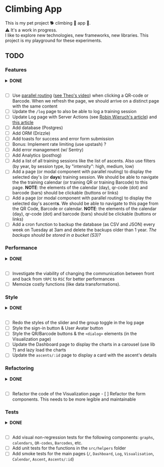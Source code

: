 # Climbing App

This is my pet project 🐕 climbing 🧗 app 📱.  
⚠️ It's a work in progress.  
I like to explore new technologies, new frameworks, new libraries. This project
is my playground for these experiments.  

## TODO

### Features

<details>
<summary><strong>DONE</strong></summary>

- [x] Clicking a QR-code or Barcode should open a modal with the code, not a new
  page
- [x] Add chart showing the average (min and max) number of tries per grade
- [x] Add auth (Clerk) and protect the `/log` route

</details>
</br>

- [ ] Use [parallel
  routing](https://nextjs.org/docs/app/building-your-application/routing/parallel-routes)
  ([see Theo's video](https://www.youtube.com/watch?v=d5x0JCZbAJs&t=5527s))
  when clicking a QR-code or Barcode. When we
  refresh the page, we should arrive
  on a distinct page with the same content
- [ ] Update the `/log` page to also be able to log a training session
- [ ] Update Log page with Server Actions (see [Robin Wieruch's
  article](https://www.robinwieruch.de/next-forms/)) and [this
  article](https://www.robinwieruch.de/react-form-validation/)
- [ ] Add database (Postgres)
- [ ] Add ORM (Drizzle)
- [ ] Add toasts for success and error form submission
- [ ] Bonus: Implement rate limiting (use upstash) ?
- [ ] Add error management (w/ Sentry)
- [ ] Add Analytics (posthog)
- [ ] Add a list of all training sessions like the list of ascents. Also use
  filters (by year, by session type, by "intensity": high, medium, low)
- [ ] Add a page (or modal component with parallel routing) to display the
  selected day's (or **days**) training session. We should be able to navigate
  the the training calendar (or training QR or training Barcode) to this page.
  **NOTE**: the elements of the calendar (day), qr-code (dot) and barcode (bars)
  should be clickable (buttons or links)
- [ ] Add a page (or modal component with parallel routing) to display the
  selected day's ascent**s**. We should be able to navigate to this page from
  the QR Code, Barcode or calendar. **NOTE**: the elements of the calendar
  (day), qr-code (dot) and barcode (bars) should be clickable (buttons or links)
- [ ] Add a cron function to backup the database (as CSV and JSON) every week on
 Tuesday at 3am and delete the backups older than 1 year. *The backups should be
 stored in a bucket (S3)?*

### Performance

<details>
<summary><strong>DONE</strong></summary>

- [x] Improve caching mechanisms for better performances (`createCache`,
  Vercel's fluid computing, ...)
- [x] Use [react compiler](https://nextjs.org/docs/app/api-reference/config/next-config-js/reactCompiler)

</details>
</br>

- [ ] Investigate the viability of changing the communication between front and
  back from `tRPC` to `RSC` for better performances
- [ ] Memoize costly functions (like data transformations).

### Style

<details>
<summary><strong>DONE</strong></summary>

</details>
</br>

- [ ] Redo the styles of the slider and the group toggle in the log page
- [ ] Style the sign-in button & User Avatar button
- [ ] Style the QR/Barcode buttons & the `<dialog>` elements (in the
  Visualization page)
- [ ] Update the Dashboard page to display the charts in a carousel (use lib ?)
  and lazy load the charts
- [ ] Update the `ascents/:id` page to display a card with the ascent's details

### Refactoring

<details>
<summary><strong>DONE</strong></summary>

- [x] Redo ascents table with another library (`@handsontable`)
- [x] Merge QR-Code pages and Barcode pages for training and ascents into one
  page. Use a switch to change from training to ascents. Use a button-group to
  change visualisation type (barcode or QR-code)
- [x] Switch all radix-ui components to base-ui
- [x] ~~Use [HeatJS](https://www.william-troup.com/heat-js/examples/index.html) to
  display the calendars (training and ascents). Also take the opportunity to
  stash my component somewhere and also improve it using the best practice found
  in HeatJS~~
- [x] Add the calendars (ascents and training) to the Visualization page

</details>
</br>

- [ ] Refactor the code of the Visualization page
- [ ] Refactor the form components. This needs to be more legible and
maintainable

### Tests

<details>
<summary><strong>DONE</strong></summary>

- [x] Add unit tests for the charts data transformations helpers. This allows us
  to refactor the code to improve performance or readability without breaking
  the app
- [x] Add unit tests for the `Google Sheets` to `JS` transformer functions

</details>
</br>

- [ ] Add visual non-regression tests for the following components: `graphs`,
  `calendars`, `QR-codes`, `Barcodes`, etc.
- [ ] Add unit tests for the functions in the `src/helpers` folder
- [ ] Add smoke tests for the main pages (`/`, `Dashboard`, `Log`,
  `Visualisation`, `Calendar`, `Ascent`, `Ascents/:id`)
